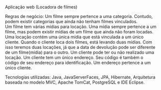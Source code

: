 Aplicação web (Locadora de filmes)

Regras de negócio:
Um filme sempre pertence a uma categoria. Contudo, podem  existir categorias que ainda não tenham filmes vinculados.  
Um filme tem várias mídias para locação. Uma mídia sempre pertence a um filme, mas podem existir mídias de um filme que ainda não foram locadas.
Uma locação contém uma única mídia que está vinculada a um único cliente. 
Quando o cliente loca dois filmes, está levando duas mídias. Com isso teremos duas locações, já que a data de devolução pode ser diferente de um filme(mídia) para o outro. Um cliente pode ter ou não realizado uma locação.
Um cliente tem um único endereço. Seu código é também o código de seu endereço para identificação.
Um endereço pertence a um único cliente.

Tecnologias utilizadas:
Java, JavaServerFaces, JPA, Hibernate, Arquitetura baseada no modelo MVC, Apache TomCat, PostgreSQL e IDE Eclipse.
